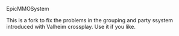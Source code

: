 ﻿EpicMMOSystem

This is a fork to fix the problems in the grouping and party ssystem introduced with Valheim crossplay.  Use it if you like.
